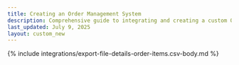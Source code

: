 ```yaml
---
title: Creating an Order Management System
description: Comprehensive guide to integrating and creating a custom Order Management System within a Spryker project.
last_updated: July 9, 2025
layout: custom_new
---
```


{% include integrations/export-file-details-order-items.csv-body.md %}